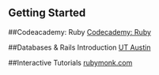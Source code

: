 ## Getting Started

##Codeacademy: Ruby
[Codecademy: Ruby](http://www.codecademy.com/tracks/ruby)

##Databases & Rails Introduction
[UT Austin](http://www.schneems.com/post/25098659429/databases-rails-week-1-introduction/)

##Interactive Tutorials
[rubymonk.com](https://rubymonk.com/)